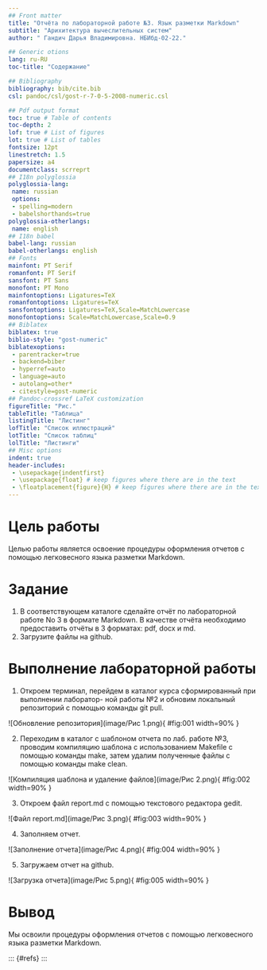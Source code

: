 ```yaml
---
## Front matter
title: "Отчёта по лабораторной работе №3. Язык разметки Markdown"
subtitle: "Арихитектура вычеслительных систем"
author: " Гандич Дарья Владимировна. НБИбд-02-22."

## Generic otions
lang: ru-RU
toc-title: "Содержание"

## Bibliography
bibliography: bib/cite.bib
csl: pandoc/csl/gost-r-7-0-5-2008-numeric.csl

## Pdf output format
toc: true # Table of contents
toc-depth: 2
lof: true # List of figures
lot: true # List of tables
fontsize: 12pt
linestretch: 1.5
papersize: a4
documentclass: scrreprt
## I18n polyglossia
polyglossia-lang:
 name: russian
 options:
 - spelling=modern
 - babelshorthands=true
polyglossia-otherlangs:
 name: english
## I18n babel
babel-lang: russian
babel-otherlangs: english
## Fonts
mainfont: PT Serif
romanfont: PT Serif
sansfont: PT Sans
monofont: PT Mono
mainfontoptions: Ligatures=TeX
romanfontoptions: Ligatures=TeX
sansfontoptions: Ligatures=TeX,Scale=MatchLowercase
monofontoptions: Scale=MatchLowercase,Scale=0.9
## Biblatex
biblatex: true
biblio-style: "gost-numeric"
biblatexoptions:
 - parentracker=true
 - backend=biber
 - hyperref=auto
 - language=auto
 - autolang=other*
 - citestyle=gost-numeric
## Pandoc-crossref LaTeX customization
figureTitle: "Рис."
tableTitle: "Таблица"
listingTitle: "Листинг"
lofTitle: "Список иллюстраций"
lotTitle: "Список таблиц"
lolTitle: "Листинги"
## Misc options
indent: true
header-includes:
 - \usepackage{indentfirst}
 - \usepackage{float} # keep figures where there are in the text
 - \floatplacement{figure}{H} # keep figures where there are in the text
---
```


# Цель работы

Целью работы является освоение процедуры оформления отчетов с помощью
легковесного языка разметки Markdown.

# Задание

1. В соответствующем каталоге сделайте отчёт по лабораторной работе No 3
в формате Markdown. В качестве отчёта необходимо предоставить отчёты
в 3 форматах: pdf, docx и md.
2. Загрузите файлы на github.

# Выполнение лабораторной работы

1. Откроем терминал, перейдем в каталог курса сформированный при выполнении лаборатор-
ной работы №2 и обновим локальный репозиторий с помощью команды git pull.

![Обновление репозитория](image/Рис 1.png){ #fig:001 width=90% }

2. Переходим в каталог с шаблоном отчета по лаб. работе №3, проводим компиляцию шаблона с использованием Makefile с помощью команды make, затем удалим полученные файлы с помощью команды make clean.

![Компиляция шаблона и удаление файлов](image/Рис 2.png){ #fig:002 width=90% }

3. Откроем файл report.md с помощью текстового редактора gedit.

![Файл report.md](image/Рис 3.png){ #fig:003 width=90% }

4. Заполняем отчет.

![Заполнение отчета](image/Рис 4.png){ #fig:004 width=90% }

5. Загружаем отчет на github.

![Загрузка отчета](image/Рис 5.png){ #fig:005 width=90% }

# Вывод

Мы освоили процедуры оформления отчетов с помощью легковесного языка разметки Markdown.

::: {#refs}
:::
